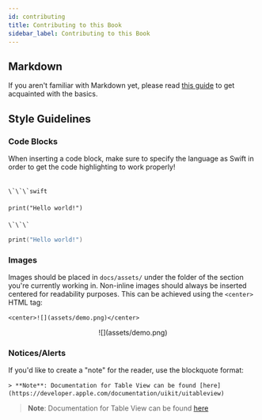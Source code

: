 ```yaml
---
id: contributing
title: Contributing to this Book
sidebar_label: Contributing to this Book
---
```


## Markdown

If you aren't familiar with Markdown yet, please read [this guide](https://github.com/adam-p/markdown-here/wiki/Markdown-Cheatsheet) to get acquainted with the basics.

## Style Guidelines

### Code Blocks

When inserting a code block, make sure to specify the language as Swift in order to get the code highlighting to work properly!

<code>
\`\`\`swift<br>
print("Hello world!")<br>
\`\`\`
</code>

```swift
print("Hello world!")
```

### Images

Images should be placed in `docs/assets/` under the folder of the section you're currently working in. Non-inline images should always be inserted centered for readability purposes. This can be achieved using the `<center>` HTML tag:

```
<center>![](assets/demo.png)</center>
```
<center>![](assets/demo.png)</center>

### Notices/Alerts

If you'd like to create a "note" for the reader, use the blockquote format:

```
> **Note**: Documentation for Table View can be found [here](https://developer.apple.com/documentation/uikit/uitableview) 
```

> **Note**: Documentation for Table View can be found [here](https://developer.apple.com/documentation/uikit/uitableview) 









